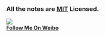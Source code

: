 ### All the notes are [MIT](http://www.opensource.org/licenses/mit-license.php) Licensed.



![](http://tp2.sinaimg.cn/1509800557/180/40001460510/1)  
**[Follow Me On Weibo](http://weibo.com/ygmpkk)**
